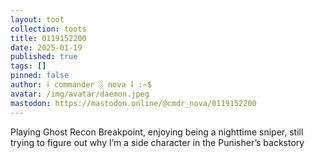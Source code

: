 ```yaml
---
layout: toot
collection: toots
title: 0119152200
date: 2025-01-19
published: true
tags: []
pinned: false
author: ⸸ commander ░ nova ⸸ :~$
avatar: /img/avatar/daemon.jpeg
mastodon: https://mastodon.online/@cmdr_nova/0119152200
---
```


Playing Ghost Recon Breakpoint, enjoying being a nighttime sniper, still trying to figure out why I’m a side character in the Punisher’s backstory
